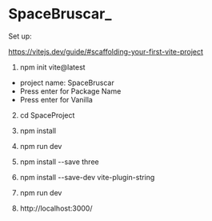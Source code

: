 # SpaceBruscar_

Set up:

https://vitejs.dev/guide/#scaffolding-your-first-vite-project
1. npm init vite@latest
- project name: SpaceBruscar
- Press enter for Package Name
- Press enter for Vanilla
2. cd SpaceProject
3. npm install
4. npm run dev

5. npm install --save three
6. npm install --save-dev vite-plugin-string

7. npm run dev
8. http://localhost:3000/
